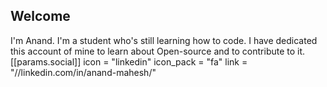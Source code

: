 ## Welcome

I'm Anand. I'm a student who's still learning how to code. I have dedicated this account of mine to learn about Open-source and to contribute to it.
[[params.social]]
    icon = "linkedin"
    icon_pack = "fa"
    link = "//linkedin.com/in/anand-mahesh/"